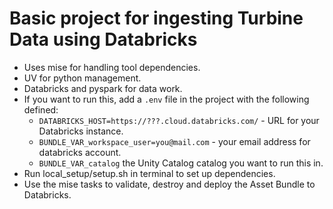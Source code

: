 # Basic project for ingesting Turbine Data using Databricks

- Uses mise for handling tool dependencies.
- UV for python management.
- Databricks and pyspark for data work.
- If you want to run this, add a `.env` file in the project with the following defined: 
    - `DATABRICKS_HOST=https://???.cloud.databricks.com/` - URL for your Databricks instance.
    - `BUNDLE_VAR_workspace_user=you@mail.com` - your email address for databricks account.
    - `BUNDLE_VAR_catalog` the Unity Catalog catalog you want to run this in.
- Run local_setup/setup.sh in terminal to set up dependencies.
- Use the mise tasks to validate, destroy and deploy the Asset Bundle to Databricks.
